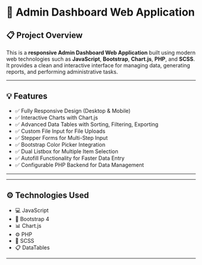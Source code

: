 # 🚀 Admin Dashboard Web Application

## 📋 Project Overview

This is a **responsive Admin Dashboard Web Application** built using modern web technologies such as **JavaScript**, **Bootstrap**, **Chart.js**, **PHP**, and **SCSS**.  
It provides a clean and interactive interface for managing data, generating reports, and performing administrative tasks.

---

## 💡 Features

- ✅ Fully Responsive Design (Desktop & Mobile)
- ✅ Interactive Charts with Chart.js
- ✅ Advanced Data Tables with Sorting, Filtering, Exporting
- ✅ Custom File Input for File Uploads
- ✅ Stepper Forms for Multi-Step Input
- ✅ Bootstrap Color Picker Integration
- ✅ Dual Listbox for Multiple Item Selection
- ✅ Autofill Functionality for Faster Data Entry
- ✅ Configurable PHP Backend for Data Management

---

---

## ⚙️ Technologies Used

- 💻 JavaScript
- 🧱 Bootstrap 4
- 📊 Chart.js
- ⚙️ PHP
- 🎨 SCSS
- 📋 DataTables

---


